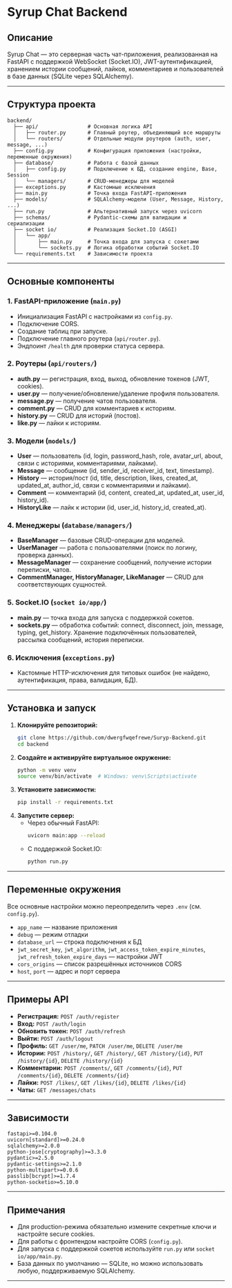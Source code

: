 # Syrup Chat Backend

## Описание

Syrup Chat — это серверная часть чат-приложения, реализованная на FastAPI с поддержкой WebSocket (Socket.IO), JWT-аутентификацией, хранением истории сообщений, лайков, комментариев и пользователей в базе данных (SQLite через SQLAlchemy).

---

## Структура проекта

```
backend/
  ├── api/                # Основная логика API
  │   ├── router.py       # Главный роутер, объединяющий все маршруты
  │   └── routers/        # Отдельные модули роутеров (auth, user, message, ...)
  ├── config.py           # Конфигурация приложения (настройки, переменные окружения)
  ├── database/           # Работа с базой данных
  │   ├── config.py       # Подключение к БД, создание engine, Base, Session
  │   └── managers/       # CRUD-менеджеры для моделей
  ├── exceptions.py       # Кастомные исключения
  ├── main.py             # Точка входа FastAPI-приложения
  ├── models/             # SQLAlchemy-модели (User, Message, History, ...)
  ├── run.py              # Альтернативный запуск через uvicorn
  ├── schemas/            # Pydantic-схемы для валидации и сериализации
  ├── socket io/          # Реализация Socket.IO (ASGI)
  │   └── app/
  │       ├── main.py     # Точка входа для запуска с сокетами
  │       └── sockets.py  # Логика обработки событий Socket.IO
  └── requirements.txt    # Зависимости проекта
```

---

## Основные компоненты

### 1. FastAPI-приложение (`main.py`)
- Инициализация FastAPI с настройками из `config.py`.
- Подключение CORS.
- Создание таблиц при запуске.
- Подключение главного роутера (`api/router.py`).
- Эндпоинт `/health` для проверки статуса сервера.

### 2. Роутеры (`api/routers/`)
- **auth.py** — регистрация, вход, выход, обновление токенов (JWT, cookies).
- **user.py** — получение/обновление/удаление профиля пользователя.
- **message.py** — получение чатов пользователя.
- **comment.py** — CRUD для комментариев к историям.
- **history.py** — CRUD для историй (постов).
- **like.py** — лайки к историям.

### 3. Модели (`models/`)
- **User** — пользователь (id, login, password_hash, role, avatar_url, about, связи с историями, комментариями, лайками).
- **Message** — сообщение (id, sender_id, receiver_id, text, timestamp).
- **History** — история/пост (id, title, description, likes, created_at, updated_at, author_id, связи с комментариями и лайками).
- **Comment** — комментарий (id, content, created_at, updated_at, user_id, history_id).
- **HistoryLike** — лайк к истории (id, user_id, history_id, created_at).

### 4. Менеджеры (`database/managers/`)
- **BaseManager** — базовые CRUD-операции для моделей.
- **UserManager** — работа с пользователями (поиск по логину, проверка данных).
- **MessageManager** — сохранение сообщений, получение истории переписки, чатов.
- **CommentManager, HistoryManager, LikeManager** — CRUD для соответствующих сущностей.

### 5. Socket.IO (`socket io/app/`)
- **main.py** — точка входа для запуска с поддержкой сокетов.
- **sockets.py** — обработка событий: connect, disconnect, join, message, typing, get_history. Хранение подключённых пользователей, рассылка сообщений, история переписки.

### 6. Исключения (`exceptions.py`)
- Кастомные HTTP-исключения для типовых ошибок (не найдено, аутентификация, права, валидация, БД).

---

## Установка и запуск

1. **Клонируйте репозиторий:**
   ```bash
   git clone https://github.com/dwergfwqefrewe/Suryp-Backend.git
   cd backend
   ```
2. **Создайте и активируйте виртуальное окружение:**
   ```bash
   python -m venv venv
   source venv/bin/activate  # Windows: venv\Scripts\activate
   ```
3. **Установите зависимости:**
   ```bash
   pip install -r requirements.txt
   ```
4. **Запустите сервер:**
   - Через обычный FastAPI:
     ```bash
     uvicorn main:app --reload
     ```
   - С поддержкой Socket.IO:
     ```bash
     python run.py
     ```

---

## Переменные окружения

Все основные настройки можно переопределить через `.env` (см. `config.py`).

- `app_name` — название приложения
- `debug` — режим отладки
- `database_url` — строка подключения к БД
- `jwt_secret_key`, `jwt_algorithm`, `jwt_access_token_expire_minutes`, `jwt_refresh_token_expire_days` — настройки JWT
- `cors_origins` — список разрешённых источников CORS
- `host`, `port` — адрес и порт сервера

---

## Примеры API

- **Регистрация:** `POST /auth/register`
- **Вход:** `POST /auth/login`
- **Обновить токен:** `POST /auth/refresh`
- **Выйти:** `POST /auth/logout`
- **Профиль:** `GET /user/me`, `PATCH /user/me`, `DELETE /user/me`
- **Истории:** `POST /history/`, `GET /history/`, `GET /history/{id}`, `PUT /history/{id}`, `DELETE /history/{id}`
- **Комментарии:** `POST /comments/`, `GET /comments/{id}`, `PUT /comments/{id}`, `DELETE /comments/{id}`
- **Лайки:** `POST /likes/`, `GET /likes/{id}`, `DELETE /likes/{id}`
- **Чаты:** `GET /messages/chats`

---

## Зависимости

```
fastapi>=0.104.0
uvicorn[standard]>=0.24.0
sqlalchemy>=2.0.0
python-jose[cryptography]>=3.3.0
pydantic>=2.5.0
pydantic-settings>=2.1.0
python-multipart>=0.0.6
passlib[bcrypt]>=1.7.4
python-socketio>=5.10.0
```

---

## Примечания
- Для production-режима обязательно измените секретные ключи и настройте secure cookies.
- Для работы с фронтендом настройте CORS (`config.py`).
- Для запуска с поддержкой сокетов используйте `run.py` или `socket io/app/main.py`.
- База данных по умолчанию — SQLite, но можно использовать любую, поддерживаемую SQLAlchemy.

---
